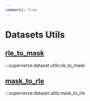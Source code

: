 ```yaml
---
comments: true
---
```


# Datasets Utils

<div class="md-typeset">
  <h2><a href="#superverse.dataset.utils.rle_to_mask">rle_to_mask</a></h2>
</div>

:::superverse.dataset.utils.rle_to_mask

<div class="md-typeset">
  <h2><a href="#superverse.dataset.utils.mask_to_rle">mask_to_rle</a></h2>
</div>

:::superverse.dataset.utils.mask_to_rle
